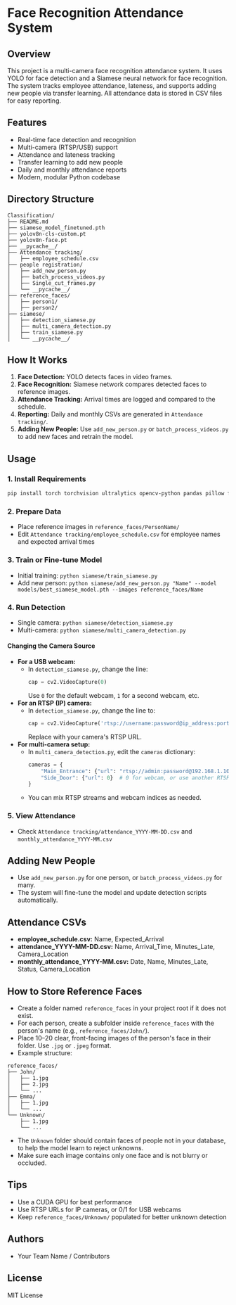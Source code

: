 # Face Recognition Attendance System

## Overview
This project is a multi-camera face recognition attendance system. It uses YOLO for face detection and a Siamese neural network for face recognition. The system tracks employee attendance, lateness, and supports adding new people via transfer learning. All attendance data is stored in CSV files for easy reporting.

## Features
- Real-time face detection and recognition
- Multi-camera (RTSP/USB) support
- Attendance and lateness tracking
- Transfer learning to add new people
- Daily and monthly attendance reports
- Modern, modular Python codebase

## Directory Structure
```
Classification/
├── README.md
├── siamese_model_finetuned.pth
├── yolov8n-cls-custom.pt
├── yolov8n-face.pt
├── __pycache__/
├── Attendance tracking/
│   ├── employee_schedule.csv
├── people registration/
│   ├── add_new_person.py
│   ├── batch_process_videos.py
│   ├── Single_cut_frames.py
│   └── __pycache__/
├── reference_faces/
│   ├── person1/
│   ├── person2/
├── siamese/
│   ├── detection_siamese.py
│   ├── multi_camera_detection.py
│   ├── train_siamese.py
│   └── __pycache__/
```

## How It Works
1. **Face Detection:** YOLO detects faces in video frames.
2. **Face Recognition:** Siamese network compares detected faces to reference images.
3. **Attendance Tracking:** Arrival times are logged and compared to the schedule.
4. **Reporting:** Daily and monthly CSVs are generated in `Attendance tracking/`.
5. **Adding New People:** Use `add_new_person.py` or `batch_process_videos.py` to add new faces and retrain the model.

## Usage
### 1. Install Requirements
```sh
pip install torch torchvision ultralytics opencv-python pandas pillow facenet-pytorch
```

### 2. Prepare Data
- Place reference images in `reference_faces/PersonName/`
- Edit `Attendance tracking/employee_schedule.csv` for employee names and expected arrival times

### 3. Train or Fine-tune Model
- Initial training: `python siamese/train_siamese.py`
- Add new person: `python siamese/add_new_person.py "Name" --model models/best_siamese_model.pth --images reference_faces/Name`

### 4. Run Detection
- Single camera: `python siamese/detection_siamese.py`
- Multi-camera: `python siamese/multi_camera_detection.py`

#### Changing the Camera Source
- **For a USB webcam:**
  - In `detection_siamese.py`, change the line:
    ```python
    cap = cv2.VideoCapture(0)
    ```
    Use `0` for the default webcam, `1` for a second webcam, etc.
- **For an RTSP (IP) camera:**
  - In `detection_siamese.py`, change the line to:
    ```python
    cap = cv2.VideoCapture('rtsp://username:password@ip_address:port/stream')
    ```
    Replace with your camera's RTSP URL.
- **For multi-camera setup:**
  - In `multi_camera_detection.py`, edit the `cameras` dictionary:
    ```python
    cameras = {
        "Main_Entrance": {"url": "rtsp://admin:password@192.168.1.100:554/stream1"},
        "Side_Door": {"url": 0}  # 0 for webcam, or use another RTSP URL
    }
    ```
  - You can mix RTSP streams and webcam indices as needed.

### 5. View Attendance
- Check `Attendance tracking/attendance_YYYY-MM-DD.csv` and `monthly_attendance_YYYY-MM.csv`

## Adding New People
- Use `add_new_person.py` for one person, or `batch_process_videos.py` for many.
- The system will fine-tune the model and update detection scripts automatically.

## Attendance CSVs
- **employee_schedule.csv:** Name, Expected_Arrival
- **attendance_YYYY-MM-DD.csv:** Name, Arrival_Time, Minutes_Late, Camera_Location
- **monthly_attendance_YYYY-MM.csv:** Date, Name, Minutes_Late, Status, Camera_Location

## How to Store Reference Faces
- Create a folder named `reference_faces` in your project root if it does not exist.
- For each person, create a subfolder inside `reference_faces` with the person's name (e.g., `reference_faces/John/`).
- Place 10–20 clear, front-facing images of the person's face in their folder. Use `.jpg` or `.jpeg` format.
- Example structure:

```
reference_faces/
├── John/
│   ├── 1.jpg
│   ├── 2.jpg
│   └── ...
├── Emma/
│   ├── 1.jpg
│   └── ...
└── Unknown/
    ├── 1.jpg
    └── ...
```
- The `Unknown` folder should contain faces of people not in your database, to help the model learn to reject unknowns.
- Make sure each image contains only one face and is not blurry or occluded.

## Tips
- Use a CUDA GPU for best performance
- Use RTSP URLs for IP cameras, or 0/1 for USB webcams
- Keep `reference_faces/Unknown/` populated for better unknown detection

## Authors
- Your Team Name / Contributors

## License
MIT License
